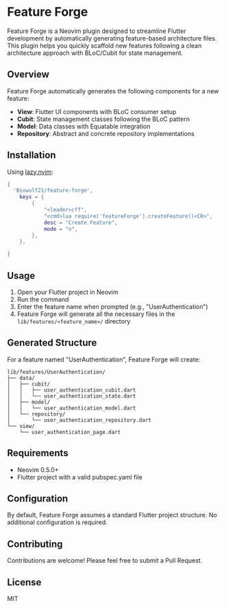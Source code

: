 # Feature Forge

Feature Forge is a Neovim plugin designed to streamline Flutter development by automatically generating feature-based architecture files. This plugin helps you quickly scaffold new features following a clean architecture approach with BLoC/Cubit for state management.

## Overview

Feature Forge automatically generates the following components for a new feature:

- **View**: Flutter UI components with BLoC consumer setup
- **Cubit**: State management classes following the BLoC pattern
- **Model**: Data classes with Equatable integration
- **Repository**: Abstract and concrete repository implementations

## Installation
Using [lazy.nvim](https://github.com/folke/lazy.nvim):

```lua
{
  'Biowulf21/feature-forge',
	keys = {
		{
			"<leader>cff",
			"<cmd>lua require('featureForge').createFeature()<CR>",
			desc = "Create Feature",
			mode = "n",
		},
	},

}
```

## Usage

1. Open your Flutter project in Neovim
2. Run the command
3. Enter the feature name when prompted (e.g., "UserAuthentication")
4. Feature Forge will generate all the necessary files in the `lib/features/<feature_name>/` directory

## Generated Structure

For a feature named "UserAuthentication", Feature Forge will create:

```
lib/features/UserAuthentication/
├── data/
│   ├── cubit/
│   │   ├── user_authentication_cubit.dart
│   │   └── user_authentication_state.dart
│   ├── model/
│   │   └── user_authentication_model.dart
│   └── repository/
│       └── user_authentication_repository.dart
└── view/
    └── user_authentication_page.dart
```

## Requirements

- Neovim 0.5.0+
- Flutter project with a valid pubspec.yaml file

## Configuration

By default, Feature Forge assumes a standard Flutter project structure. No additional configuration is required.

## Contributing

Contributions are welcome! Please feel free to submit a Pull Request.

## License

MIT
